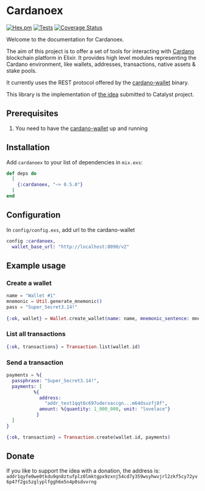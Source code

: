 # Cardanoex

[![Hex.pm](https://img.shields.io/hexpm/v/cardanoex.svg)](https://hex.pm/packages/cardanoex)
[![Tests](https://github.com/ricn/cardanoex/actions/workflows/elixir.yml/badge.svg)](https://github.com/ricn/cardanoex/actions/workflows/elixir.yml)
[![Coverage Status](https://coveralls.io/repos/github/ricn/cardanoex/badge.svg?branch=master)](https://coveralls.io/github/ricn/cardanoex?branch=master)

Welcome to the documentation for Cardanoex. 

The aim of this project is to offer a set of tools for interacting with [Cardano](https://cardano.org/) blockchain platform in Elixir. It provides high level modules representing the Cardano environment, like wallets, addresses, transactions, native assets & stake pools.

It currently uses the REST protocol offered by the [cardano-wallet](https://github.com/input-output-hk/cardano-wallet) binary.

This library is the implementation of [the idea](https://cardano.ideascale.com/a/dtd/Elixir-library/350635-48088) submitted to Catalyst project.

## Prerequisites

1. You need to have the [cardano-wallet](https://github.com/input-output-hk/cardano-wallet) up and running

## Installation

Add `cardanoex` to your list of dependencies in `mix.exs`:

```elixir
def deps do
  [
    {:cardanoex, "~> 0.5.0"}
  ]
end
```

## Configuration
In `config/config.exs`, add url to the cardano-wallet

```elixir
config :cardanoex,
  wallet_base_url: "http://localhost:8090/v2"
```

## Example usage

### Create a wallet
```elixir
name = "Wallet #1"
mnemonic = Util.generate_mnemonic()
pass = "Super_Secret3.14!"
    
{:ok, wallet} = Wallet.create_wallet(name: name, mnemonic_sentence: mnemonic, passphrase: pass)
```
### List all transactions
```elixir
{:ok, transactions} = Transaction.list(wallet.id)
```
### Send a transaction
```elixir
payments = %{
  passphrase: "Super_Secret3.14!",
  payments: [
          %{
            address:
              "addr_test1qqt6c697uderxaccgn...m64dsuzfj8f",
            amount: %{quantity: 1_000_000, unit: "lovelace"}
           }
  ]
}

{:ok, transaction} = Transaction.create(wallet.id, payments)
```


## Donate

If you like to support the idea with a donation, the address is:
`addr1qyfe0we0tkdu9qn8ztufplz0lmktgpx9zxnj54cd7y359wsyhwvjrl2zkf5cy72yv6p47f2gs5zglyplfggh6e5n4p0sdvvrng`